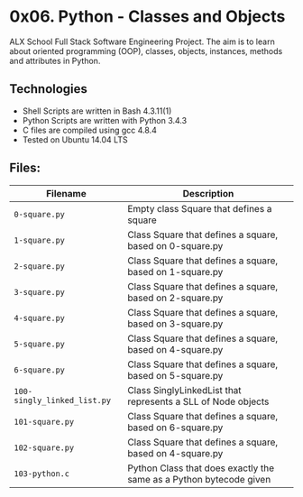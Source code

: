 # 0x06. Python - Classes and Objects

ALX School Full Stack Software Engineering Project. The aim is to learn about oriented programming (OOP), classes, objects, instances, methods and attributes in Python.

## Technologies
- Shell Scripts are written in Bash 4.3.11(1)
- Python Scripts are written with Python 3.4.3
- C files are compiled using gcc 4.8.4
- Tested on Ubuntu 14.04 LTS

## Files:

| Filename | Description |
| -------- | ----------- |
| `0-square.py` | Empty class Square that defines a square |
| `1-square.py` | Class Square that defines a square, based on 0-square.py |
| `2-square.py` | Class Square that defines a square, based on 1-square.py |
| `3-square.py` | Class Square that defines a square, based on 2-square.py |
| `4-square.py` | Class Square that defines a square, based on 3-square.py |
| `5-square.py` | Class Square that defines a square, based on 4-square.py |
| `6-square.py` | Class Square that defines a square, based on 5-square.py |
| `100-singly_linked_list.py` | Class SinglyLinkedList that represents a SLL of Node objects |
| `101-square.py` | Class Square that defines a square, based on 6-square.py |
| `102-square.py` | Class Square that defines a square, based on 4-square.py |
| `103-python.c` | Python Class that does exactly the same as a Python bytecode given |
